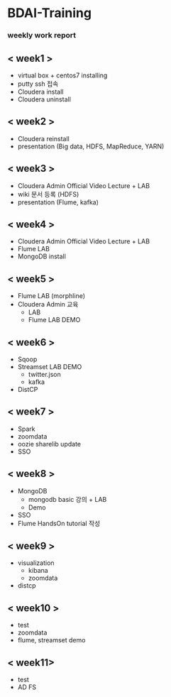 # BDAI-Training
### weekly work report

 ## < week1 > 

* virtual box + centos7 installing
* putty ssh 접속
* Cloudera install
* Cloudera uninstall

## < week2 >

* Cloudera reinstall
* presentation (Big data, HDFS, MapReduce, YARN)

## < week3 >

* Cloudera Admin Official Video Lecture + LAB
* wiki 문서 등록 (HDFS)
* presentation (Flume, kafka)

## < week4 >

* Cloudera Admin Official Video Lecture + LAB
* Flume LAB
* MongoDB install

## < week5 >
    
* Flume LAB (morphline)
* Cloudera Admin 교육
    * LAB 
    * Flume LAB DEMO

## < week6 >
   
* Sqoop
* Streamset LAB DEMO
    * twitter.json
    * kafka
* DistCP

## < week7 >

* Spark
* zoomdata
* oozie sharelib update
* SSO

## < week8 >

* MongoDB
    * mongodb basic 강의 + LAB
    * Demo
* SSO
* Flume HandsOn tutorial 작성

## < week9 >

* visualization
    * kibana
    * zoomdata
* distcp

## < week10 >

* test
* zoomdata
* flume, streamset demo

## < week11>

* test
* AD FS


    
